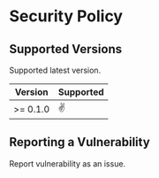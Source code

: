# Security Policy

## Supported Versions

Supported latest version.

| Version    | Supported          |
| ---------- | ------------------ |
| >= 0.1.0   | :v:                |

## Reporting a Vulnerability
Report vulnerability as an issue.
